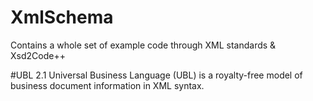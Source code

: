 # XmlSchema
Contains a whole set of example code through XML standards & Xsd2Code++

#UBL 2.1
Universal Business Language (UBL) is a royalty-free model of business document information in XML syntax. 

